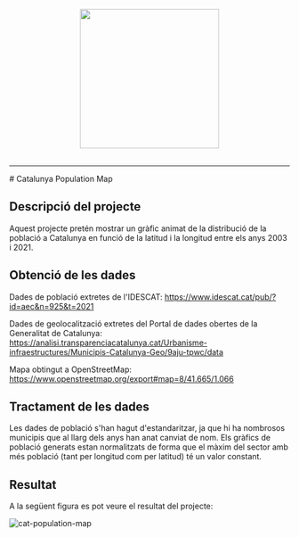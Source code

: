 <p align="center">
  <img src="https://user-images.githubusercontent.com/2729145/221430372-15a5412b-8724-47d7-a220-c7485f79af4f.png" height="250" />  
  <br/><br/>

</p>
<hr/>
# Catalunya Population Map

## Descripció del projecte
Aquest projecte pretén mostrar un gràfic animat de la distribució de la població a Catalunya en funció de la latitud i la longitud entre els anys 2003 i 2021.

## Obtenció de les dades
Dades de població extretes de l'IDESCAT:
https://www.idescat.cat/pub/?id=aec&n=925&t=2021

Dades de geolocalització extretes del Portal de dades obertes de la Generalitat de Catalunya:
https://analisi.transparenciacatalunya.cat/Urbanisme-infraestructures/Municipis-Catalunya-Geo/9aju-tpwc/data

Mapa obtingut a OpenStreetMap:
https://www.openstreetmap.org/export#map=8/41.665/1.066

## Tractament de les dades
Les dades de població s'han hagut d'estandaritzar, ja que hi ha nombrosos municipis que al llarg dels anys han anat canviat de nom. Els gràfics de població generats estan normalitzats de forma que el màxim del sector amb més població (tant per longitud com per latitud) té un valor constant.

## Resultat
A la següent figura es pot veure el resultat del projecte:

![cat-population-map](https://user-images.githubusercontent.com/2729145/173206733-26feecdf-5258-4ec4-adb9-e9e64f7d6d55.gif)
